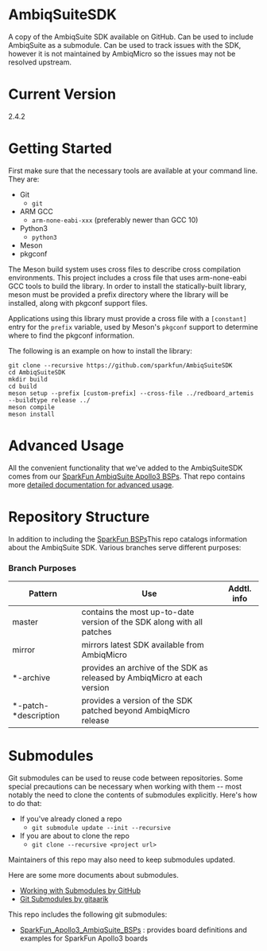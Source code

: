 # AmbiqSuiteSDK

A copy of the AmbiqSuite SDK available on GitHub. Can be used to include
AmbiqSuite as a submodule. Can be used to track issues with the SDK, however it
is not maintained by AmbiqMicro so the issues may not be resolved upstream.

# Current Version
2.4.2

# Getting Started

First make sure that the necessary tools are available at your command line.
They are:
- Git
  - ```git```
- ARM GCC
  - ```arm-none-eabi-xxx``` (preferably newer than GCC 10)
- Python3
  - ```python3```
- Meson
- pkgconf

The Meson build system uses cross files to describe cross compilation
environments. This project includes a cross file that uses arm-none-eabi GCC
tools to build the library. In order to install the statically-built library,
meson must be provided a prefix directory where the library will be installed,
along with pkgconf support files.

Applications using this library must provide a cross file with a `[constant]`
entry for the `prefix` variable, used by Meson's `pkgconf` support to determine
where to find the pkgconf information.

The following is an example on how to install the library:
```
git clone --recursive https://github.com/sparkfun/AmbiqSuiteSDK
cd AmbiqSuiteSDK
mkdir build
cd build
meson setup --prefix [custom-prefix] --cross-file ../redboard_artemis --buildtype release ../
meson compile
meson install
```

# Advanced Usage
All the convenient functionality that we've added to the AmbiqSuiteSDK comes
from our [SparkFun AmbiqSuite Apollo3
BSPs](https://github.com/sparkfun/SparkFun_Apollo3_AmbiqSuite_BSPs). That repo
contains more [detailed documentation for advanced
usage](https://github.com/sparkfun/SparkFun_Apollo3_AmbiqSuite_BSPs#advanced-usage).

# Repository Structure
In addition to including the [SparkFun
BSPs](https://github.com/sparkfun/SparkFun_Apollo3_AmbiqSuite_BSPs)This repo
catalogs information about the AmbiqSuite SDK. Various branches serve different
purposes:

### Branch Purposes

Pattern | Use | Addtl. info
---|---|---
master | contains the most up-to-date version of the SDK along with all patches |
mirror | mirrors latest SDK available from AmbiqMicro |
\*-archive | provides an archive of the SDK as released by AmbiqMicro at each version |
\*-patch-\*description| provides a version of the SDK patched beyond AmbiqMicro release


# Submodules
Git submodules can be used to reuse code between repositories. Some special
precautions can be necessary when working with them -- most notably the need to
clone the contents of submodules explicitly. Here's how to do that:

- If you've already cloned a repo
  - ```git submodule update --init --recursive```
- If you are about to clone the repo
  - ```git clone --recursive <project url>```

Maintainers of this repo may also need to keep submodules updated.

Here are some more documents about submodules.
- [Working with Submodules by GitHub](https://github.blog/2016-02-01-working-with-submodules/)
- [Git Submodules by gitaarik](https://gist.github.com/gitaarik/8735255)

This repo includes the following git submodules:
- [SparkFun_Apollo3_AmbiqSuite_BSPs](https://github.com/sparkfun/SparkFun_Apollo3_AmbiqSuite_BSPs) : provides board definitions and examples for SparkFun Apollo3 boards
